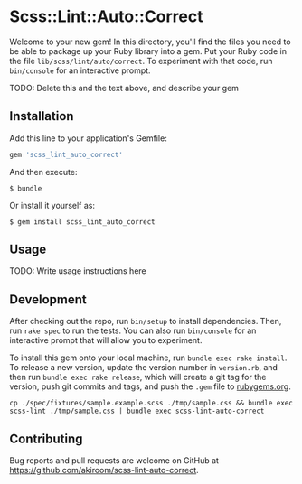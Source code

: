 # Scss::Lint::Auto::Correct

Welcome to your new gem! In this directory, you'll find the files you need to be able to package up your Ruby library into a gem. Put your Ruby code in the file `lib/scss/lint/auto/correct`. To experiment with that code, run `bin/console` for an interactive prompt.

TODO: Delete this and the text above, and describe your gem

## Installation

Add this line to your application's Gemfile:

```ruby
gem 'scss_lint_auto_correct'
```

And then execute:

    $ bundle

Or install it yourself as:

    $ gem install scss_lint_auto_correct

## Usage

TODO: Write usage instructions here

## Development

After checking out the repo, run `bin/setup` to install dependencies. Then, run `rake spec` to run the tests. You can also run `bin/console` for an interactive prompt that will allow you to experiment.

To install this gem onto your local machine, run `bundle exec rake install`. To release a new version, update the version number in `version.rb`, and then run `bundle exec rake release`, which will create a git tag for the version, push git commits and tags, and push the `.gem` file to [rubygems.org](https://rubygems.org).

```
cp ./spec/fixtures/sample.example.scss ./tmp/sample.css && bundle exec scss-lint ./tmp/sample.css | bundle exec scss-lint-auto-correct
```

## Contributing

Bug reports and pull requests are welcome on GitHub at https://github.com/akiroom/scss-lint-auto-correct.
